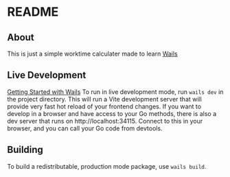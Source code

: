 # README

## About

This is just a simple worktime calculater made to learn [Wails](https://wails.io/)




## Live Development

[Getting Started with Wails](https://wails.io/docs/gettingstarted/installation)
To run in live development mode, run `wails dev` in the project directory. This will run a Vite development
server that will provide very fast hot reload of your frontend changes. If you want to develop in a browser
and have access to your Go methods, there is also a dev server that runs on http://localhost:34115. Connect
to this in your browser, and you can call your Go code from devtools.

## Building

To build a redistributable, production mode package, use `wails build`.
